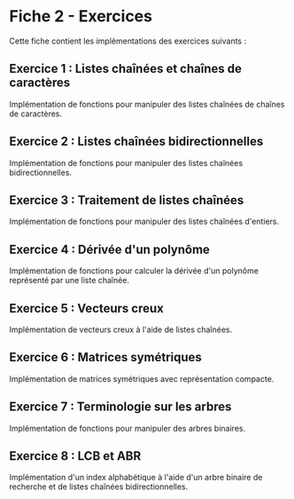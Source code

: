 # Fiche 2 - Exercices

Cette fiche contient les implémentations des exercices suivants :

## Exercice 1 : Listes chaînées et chaînes de caractères
Implémentation de fonctions pour manipuler des listes chaînées de chaînes de caractères.

## Exercice 2 : Listes chaînées bidirectionnelles
Implémentation de fonctions pour manipuler des listes chaînées bidirectionnelles.

## Exercice 3 : Traitement de listes chaînées
Implémentation de fonctions pour manipuler des listes chaînées d'entiers.

## Exercice 4 : Dérivée d'un polynôme
Implémentation de fonctions pour calculer la dérivée d'un polynôme représenté par une liste chaînée.

## Exercice 5 : Vecteurs creux
Implémentation de vecteurs creux à l'aide de listes chaînées.

## Exercice 6 : Matrices symétriques
Implémentation de matrices symétriques avec représentation compacte.

## Exercice 7 : Terminologie sur les arbres
Implémentation de fonctions pour manipuler des arbres binaires.

## Exercice 8 : LCB et ABR
Implémentation d'un index alphabétique à l'aide d'un arbre binaire de recherche et de listes chaînées bidirectionnelles.

